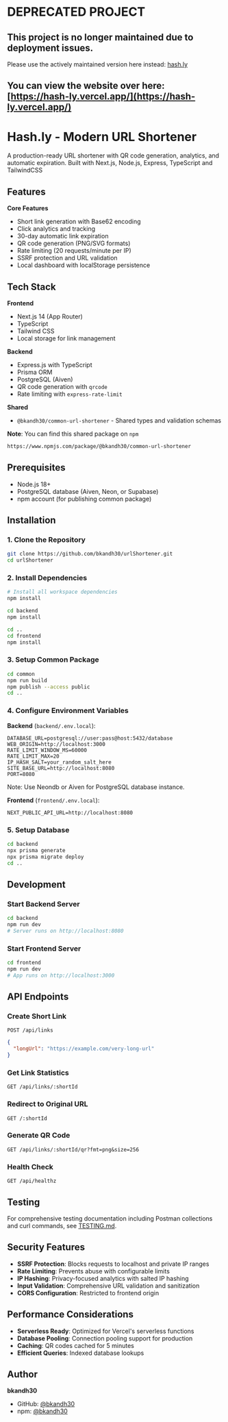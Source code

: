 # DEPRECATED PROJECT

## This project is no longer maintained due to deployment issues.  
Please use the actively maintained version here instead: [hash.ly](https://github.com/bkandh30/hash.ly)

You can view the website over here: [https://hash-ly.vercel.app/](https://hash-ly.vercel.app/)
---

# Hash.ly - Modern URL Shortener

A production-ready URL shortener with QR code generation, analytics, and automatic expiration. Built with Next.js, Node.js, Express, TypeScript and TailwindCSS

## Features

**Core Features**

- Short link generation with Base62 encoding
- Click analytics and tracking
- 30-day automatic link expiration
- QR code generation (PNG/SVG formats)
- Rate limiting (20 requests/minute per IP)
- SSRF protection and URL validation
- Local dashboard with localStorage persistence

## Tech Stack

**Frontend**

- Next.js 14 (App Router)
- TypeScript
- Tailwind CSS
- Local storage for link management

**Backend**

- Express.js with TypeScript
- Prisma ORM
- PostgreSQL (Aiven)
- QR code generation with `qrcode`
- Rate limiting with `express-rate-limit`

**Shared**

- `@bkandh30/common-url-shortener` - Shared types and validation schemas

**Note**: You can find this shared package on `npm`

```bash
https://www.npmjs.com/package/@bkandh30/common-url-shortener
```

## Prerequisites

- Node.js 18+
- PostgreSQL database (Aiven, Neon, or Supabase)
- npm account (for publishing common package)

## Installation

### 1. Clone the Repository

```bash
git clone https://github.com/bkandh30/urlShortener.git
cd urlShortener
```

### 2. Install Dependencies

```bash
# Install all workspace dependencies
npm install

cd backend
npm install

cd ..
cd frontend
npm install
```

### 3. Setup Common Package

```bash
cd common
npm run build
npm publish --access public
cd ..
```

### 4. Configure Environment Variables

**Backend** (`backend/.env.local`):

```env
DATABASE_URL=postgresql://user:pass@host:5432/database
WEB_ORIGIN=http://localhost:3000
RATE_LIMIT_WINDOW_MS=60000
RATE_LIMIT_MAX=20
IP_HASH_SALT=your_random_salt_here
SITE_BASE_URL=http://localhost:8080
PORT=8080
```

Note: Use Neondb or Aiven for PostgreSQL database instance.

**Frontend** (`frontend/.env.local`):

```env
NEXT_PUBLIC_API_URL=http://localhost:8080
```

### 5. Setup Database

```bash
cd backend
npx prisma generate
npx prisma migrate deploy
cd ..
```

## Development

### Start Backend Server

```bash
cd backend
npm run dev
# Server runs on http://localhost:8080
```

### Start Frontend Server

```bash
cd frontend
npm run dev
# App runs on http://localhost:3000
```

## API Endpoints

### Create Short Link

`POST /api/links`

```json
{
  "longUrl": "https://example.com/very-long-url"
}
```

### Get Link Statistics

`GET /api/links/:shortId`

### Redirect to Original URL

`GET /:shortId`

### Generate QR Code

`GET /api/links/:shortId/qr?fmt=png&size=256`

### Health Check

`GET /api/healthz`

## Testing

For comprehensive testing documentation including Postman collections and curl commands, see [TESTING.md](./TESTING.md).

## Security Features

- **SSRF Protection**: Blocks requests to localhost and private IP ranges
- **Rate Limiting**: Prevents abuse with configurable limits
- **IP Hashing**: Privacy-focused analytics with salted IP hashing
- **Input Validation**: Comprehensive URL validation and sanitization
- **CORS Configuration**: Restricted to frontend origin

## Performance Considerations

- **Serverless Ready**: Optimized for Vercel's serverless functions
- **Database Pooling**: Connection pooling support for production
- **Caching**: QR codes cached for 5 minutes
- **Efficient Queries**: Indexed database lookups

## Author

**bkandh30**

- GitHub: [@bkandh30](https://github.com/bkandh30)
- npm: [@bkandh30](https://www.npmjs.com/~bkandh30)
